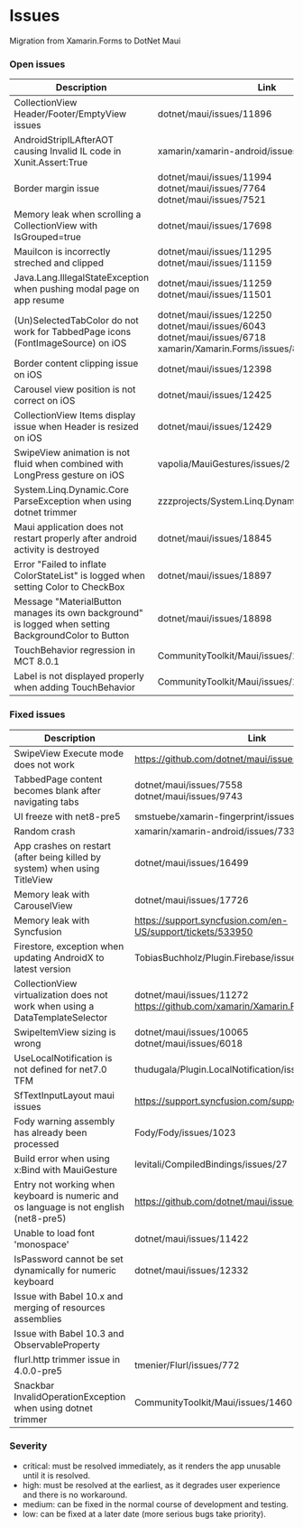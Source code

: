 # Issues

Migration from Xamarin.Forms to DotNet Maui

### Open issues

| Description | Link | Severity | Repro |
| --- | --- | --- | --- |
| CollectionView Header/Footer/EmptyView issues | dotnet/maui/issues/11896 | High | [MauiAppCollectionViewHeaderOrEmpty](MauiAppCollectionViewHeaderOrEmpty) |
| AndroidStripILAfterAOT causing Invalid IL code in Xunit.Assert:True | xamarin/xamarin-android/issues/8654 | High | [MauiAppXunitInvalidILCode](MauiAppXunitInvalidILCode) |
| Border margin issue | dotnet/maui/issues/11994 <br /> dotnet/maui/issues/7764 <br /> dotnet/maui/issues/7521 | Medium | [MauiAppBorderMargin](MauiAppBorderMargin) |
| Memory leak when scrolling a CollectionView with IsGrouped=true | dotnet/maui/issues/17698 | Medium | [MauiAppCollectionViewGroupingLeak](MauiAppCollectionViewGroupingLeak) |
| MauiIcon is incorrectly streched and clipped | dotnet/maui/issues/11295 <br /> dotnet/maui/issues/11159 | Low | [MauiAppIconStretched](MauiAppIconStretched) |
| Java.Lang.IllegalStateException when pushing modal page on app resume | dotnet/maui/issues/11259 <br /> dotnet/maui/issues/11501 | Low | [MauiAppExceptionOnResume](MauiAppExceptionOnResume) |
| (Un)SelectedTabColor do not work for TabbedPage icons (FontImageSource) on iOS | dotnet/maui/issues/12250 <br /> dotnet/maui/issues/6043 <br /> dotnet/maui/issues/6718 <br /> xamarin/Xamarin.Forms/issues/8556 | Low | [MauiAppTabbedPageIconColor](MauiAppTabbedPageIconColor) |
| Border content clipping issue on iOS | dotnet/maui/issues/12398 | Low | [MauiAppBorderPaddingClip](MauiAppBorderPaddingClip) |
| Carousel view position is not correct on iOS | dotnet/maui/issues/12425 | Low | [MauiAppCarouselView](MauiAppCarouselView) |
| CollectionView Items display issue when Header is resized on iOS | dotnet/maui/issues/12429 | Low | [MauiAppCollectionViewHeaderResize](MauiAppCollectionViewHeaderResize) |
| SwipeView animation is not fluid when combined with LongPress gesture on iOS | vapolia/MauiGestures/issues/2 | Low | [MauiAppSwipeViewAnimation](MauiAppSwipeViewAnimation) |
| System.Linq.Dynamic.Core ParseException when using dotnet trimmer | zzzprojects/System.Linq.Dynamic.Core/issues/678 | Low | [SldcTrimmer](SldcTrimmer) |
| Maui application does not restart properly after android activity is destroyed | dotnet/maui/issues/18845 | Low | [MauiAppLifecycleIssue](MauiAppLifecycleIssue) |
| Error "Failed to inflate ColorStateList" is logged when setting Color to CheckBox | dotnet/maui/issues/18897 | Low | [MauiAppMaterialButtonAndCheckbox](MauiAppMaterialButtonAndCheckbox) | 
| Message "MaterialButton manages its own background" is logged when setting BackgroundColor to Button | dotnet/maui/issues/18898 | Low | [MauiAppMaterialButtonAndCheckbox](MauiAppMaterialButtonAndCheckbox) |
| TouchBehavior regression in MCT 8.0.1 | CommunityToolkit/Maui/issues/1804 | Low | [MauiAppMct801TouchBehavior](MauiAppMct801TouchBehavior) |
| Label is not displayed properly when adding TouchBehavior | CommunityToolkit/Maui/issues/1805 | Low | [MauiAppMctTouchBehaviorLabelTruncation](MauiAppMctTouchBehaviorLabelTruncation) |

### Fixed issues

| Description | Link | Severity | Repro |
| --- | --- | --- | --- |
| SwipeView Execute mode does not work | https://github.com/dotnet/maui/issues/17371 | Critical | [MauiAppTestSwipeView](MauiAppTestSwipeView) |
| TabbedPage content becomes blank after navigating tabs | dotnet/maui/issues/7558 <br /> dotnet/maui/issues/9743 | Critical | [MauiAppTabbedPageBlank](MauiAppTabbedPageBlank) |
| UI freeze with net8-pre5 | smstuebe/xamarin-fingerprint/issues/237 | Critical | [MauiSamplePluginFingerprint](MauiSamplePluginFingerprint) |
| Random crash | xamarin/xamarin-android/issues/7335 | High | |
| App crashes on restart (after being killed by system) when using TitleView | dotnet/maui/issues/16499 | High | [MauiAppDontKeepActivities](MauiAppDontKeepActivities) |
| Memory leak with CarouselView | dotnet/maui/issues/17726 | Medium | [MauiAppCarouselViewLeak](MauiAppCarouselViewLeak) |
| Memory leak with Syncfusion | https://support.syncfusion.com/en-US/support/tickets/533950 | Medium | [MauiAppSyncfusionMemoryLeak](MauiAppSyncfusionMemoryLeak) |
| Firestore, exception when updating AndroidX to latest version | TobiasBuchholz/Plugin.Firebase/issues/222 | Medium | [MauiAppFirestoreExtensionAndroidxCollection](MauiAppFirestoreExtensionAndroidxCollection) |
| CollectionView virtualization does not work when using a DataTemplateSelector | dotnet/maui/issues/11272 <br /> https://github.com/xamarin/Xamarin.Forms/issues/13045 | Medium | [CollectionViewVirtualization](CollectionViewVirtualization) |
| SwipeItemView sizing is wrong | dotnet/maui/issues/10065 <br /> dotnet/maui/issues/6018 | Low | [MauiAppSwipeItemViewSizing](MauiAppSwipeItemViewSizing) |
| UseLocalNotification is not defined for net7.0 TFM | thudugala/Plugin.LocalNotification/issues/343 | Low | [MauiAppLocalNotificationLib](MauiAppLocalNotificationLib) |
| SfTextInputLayout maui issues | https://support.syncfusion.com/support/tickets/426462 | Low | [MauiAppSfTextInputLayout](MauiAppSfTextInputLayout) |
| Fody warning assembly has already been processed | Fody/Fody/issues/1023 | Low | [MauiAppFodyAlreadyProcessed](MauiAppFodyAlreadyProcessed) |
| Build error when using x:Bind with MauiGesture | levitali/CompiledBindings/issues/27 | Low | [MauiAppTestCompiledBindings](MauiAppTestCompiledBindings) |
| Entry not working when keyboard is numeric and os language is not english (net8-pre5) | https://github.com/dotnet/maui/issues/15884 | Low | [MauiAppKeyboardNumeric](MauiAppKeyboardNumeric) |
| Unable to load font 'monospace' | dotnet/maui/issues/11422 | Low | [MauiAppFontMonospace](MauiAppFontMonospace) |
| IsPassword cannot be set dynamically for numeric keyboard | dotnet/maui/issues/12332 | Low | [MauiAppSfTextInputLayout](MauiAppSfTextInputLayout) |
| Issue with Babel 10.x and merging of resources assemblies | | Low | [MauiAppBabel10MergeResources](MauiAppBabel10MergeResources) |
| Issue with Babel 10.3 and ObservableProperty | | Low | [MauiAppBabel103](MauiAppBabel103) |
| flurl.http trimmer issue in 4.0.0-pre5 | tmenier/Flurl/issues/772 | Low | [MauiAppFlurlHttpTrimmerIssue](MauiAppFlurlHttpTrimmerIssue) |
| Snackbar InvalidOperationException when using dotnet trimmer | CommunityToolkit/Maui/issues/1460 | Low | [MauiAppSnackbar](MauiAppSnackbar) |

### Severity

- critical: must be resolved immediately, as it renders the app unusable until it is resolved.
- high: must be resolved at the earliest, as it degrades user experience and there is no workaround.
- medium: can be fixed in the normal course of development and testing.
- low:  can be fixed at a later date (more serious bugs take priority).
